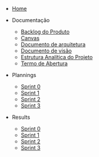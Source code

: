 - [Home](/)

- Documentação 
    - [Backlog do Produto](./pages/documents/Product_Backlog.md)
    - [Canvas](./pages/documents/Canvas.md)
    - [Documento de arquitetura](./pages/documents/Documento_de_Arquitetura.md)
    - [Documento de visão](./pages/documents/Documento_de_Visao.md)
    - [Estrutura Analítica do Projeto](./pages/documents/EAP.md)
    - [Termo de Abertura](./pages/documents/Termo_de_Abertura.md)

- Plannings
    - [Sprint 0](./pages/sprints/sprint0/planning.md)
    - [Sprint 1](./pages/sprints/sprint1/planning.md)
    - [Sprint 2](./pages/sprints/sprint2/planning.md)
    - [Sprint 3](./pages/sprints/sprint3/planning.md)

- Results
    - [Sprint 0](./pages/sprints/sprint0/result.md)
    - [Sprint 1](./pages/sprints/sprint1/result.md)
    - [Sprint 2](./pages/sprints/sprint2/result.md)
    - [Sprint 3](./pages/sprints/sprint3/result.md)